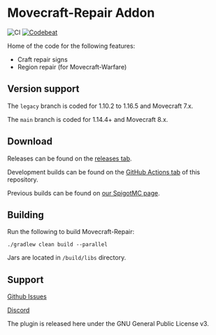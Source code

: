 # Movecraft-Repair Addon
![CI](https://github.com/APDevTeam/Movecraft-Repair/actions/workflows/gradle.yml/badge.svg)
[![Codebeat](https://codebeat.co/badges/ff25e74b-fac0-4b21-8dc3-adf7121a6dca)](https://codebeat.co/projects/github-com-apdevteam-movecraft-repair-main)

Home of the code for the following features:
 - Craft repair signs
 - Region repair (for Movecraft-Warfare)

## Version support
The `legacy` branch is coded for 1.10.2 to 1.16.5 and Movecraft 7.x.

The `main` branch is coded for 1.14.4+ and Movecraft 8.x.
 
 ## Download
Releases can be found on the [releases tab](https://github.com/APDevTeam/Movecraft-Repair/releases).

Development builds can be found on the [GitHub Actions tab](https://github.com/APDevTeam/Movecraft-Repair/actions) of this repository.

Previous builds can be found on [our SpigotMC page](https://www.spigotmc.org/resources/movecraft-repair.89812/).

## Building
Run the following to build Movecraft-Repair:
```
./gradlew clean build --parallel
```
Jars are located in `/build/libs` directory.

## Support
[Github Issues](https://github.com/APDevTeam/Movecraft-Repair/issues)

[Discord](http://bit.ly/JoinAP-Dev)

The plugin is released here under the GNU General Public License v3.
